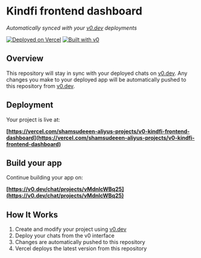 # Kindfi frontend dashboard

*Automatically synced with your [v0.dev](https://v0.dev) deployments*

[![Deployed on Vercel](https://img.shields.io/badge/Deployed%20on-Vercel-black?style=for-the-badge&logo=vercel)](https://vercel.com/shamsudeeen-aliyus-projects/v0-kindfi-frontend-dashboard)
[![Built with v0](https://img.shields.io/badge/Built%20with-v0.dev-black?style=for-the-badge)](https://v0.dev/chat/projects/vMdnlcWBq25)

## Overview

This repository will stay in sync with your deployed chats on [v0.dev](https://v0.dev).
Any changes you make to your deployed app will be automatically pushed to this repository from [v0.dev](https://v0.dev).

## Deployment

Your project is live at:

**[https://vercel.com/shamsudeeen-aliyus-projects/v0-kindfi-frontend-dashboard](https://vercel.com/shamsudeeen-aliyus-projects/v0-kindfi-frontend-dashboard)**

## Build your app

Continue building your app on:

**[https://v0.dev/chat/projects/vMdnlcWBq25](https://v0.dev/chat/projects/vMdnlcWBq25)**

## How It Works

1. Create and modify your project using [v0.dev](https://v0.dev)
2. Deploy your chats from the v0 interface
3. Changes are automatically pushed to this repository
4. Vercel deploys the latest version from this repository
